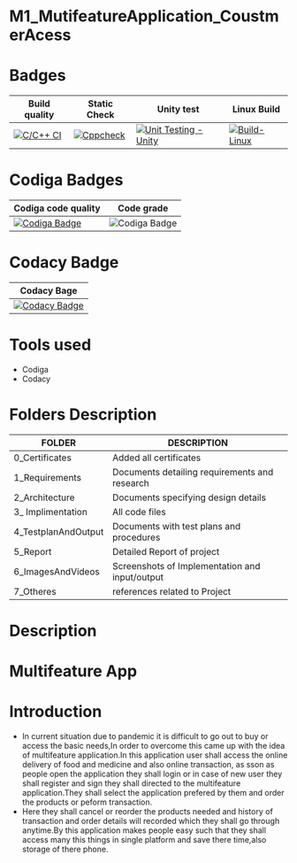 # M1_MutifeatureApplication_CoustmerAcess

# Badges 


| Build quality | Static Check | Unity test | Linux Build |
| ------------- | ------------ |  ---------- | ----------- |
| [![C/C++ CI](https://github.com/Harshitha199928/M1_MutifeatureApplication_App/actions/workflows/c-cpp.yml/badge.svg)](https://github.com/Harshitha199928/M1_MutifeatureApplication_App/actions/workflows/c-cpp.yml) | [![Cppcheck](https://github.com/Harshitha199928/M1_MutifeatureApplication_App/actions/workflows/Static-check.yml/badge.svg)](https://github.com/Harshitha199928/M1_MutifeatureApplication_App/actions/workflows/Static-check.yml) | [![Unit Testing - Unity](https://github.com/Harshitha199928/M1_MutifeatureApplication_App/actions/workflows/Unity.yml/badge.svg)](https://github.com/Harshitha199928/M1_MutifeatureApplication_App/actions/workflows/Unity.yml) | [![Build-Linux](https://github.com/Harshitha199928/M1_MutifeatureApplication_App/actions/workflows/Build-linux.yml/badge.svg)](https://github.com/Harshitha199928/M1_MutifeatureApplication_App/actions/workflows/Build-linux.yml) |



 
 # Codiga Badges
 | Codiga code quality | Code grade |
 | ----------------- | ------- |
 |  [![Codiga Badge](https://api.codiga.io/project/31669/score/svg)](https://app.codiga.io/public/project/31669/M1_MutifeatureApplication_App/dashboard) |  ![Codiga Badge](https://api.codiga.io/project/31669/status/svg)  |
 # Codacy Badge
 
 | Codacy Bage |
 | ----------- |
 |  [![Codacy Badge](https://app.codacy.com/project/badge/Grade/2d484f9f43404db5856667d3e70be877)](https://www.codacy.com/gh/Harshitha199928/M1_MutifeatureApplication_App/dashboard?utm_source=github.com&amp;utm_medium=referral&amp;utm_content=Harshitha199928/M1_MutifeatureApplication_App&amp;utm_campaign=Badge_Grade) | [![Codiga Badge](https://api.codiga.io/project/31201/status/svg)](https://app.codiga.io/public/project/31201/M1_MutifeatureApplication_App/dashboard) |
 # Tools used
 - Codiga
 - Codacy
 
 # Folders Description
 
 | FOLDER	| DESCRIPTION |
 | ------ | ----------- |
 | 0_Certificates | Added all 	certificates |
 | 1_Requirements	| Documents detailing requirements and research |
 | 2_Architecture	| Documents specifying design details |
 | 3_ Implimentation	| All code files |
 | 4_TestplanAndOutput	| Documents with test plans and procedures |
 | 5_Report	| Detailed Report of project |
 | 6_ImagesAndVideos | Screenshots of Implementation and input/output |
 | 7_Otheres	| references related to Project |
 
# Description
# Multifeature App
# Introduction
- In current situation due to pandemic it is difficult to  go out to buy or access the basic needs,In order to overcome this  came up with the idea of multifeature
  application.In this application user shall access the online delivery of food and medicine and also online transaction, as sson as people open the application they shall login or in  case of new user they shall register and sign they shall directed to the multifeature application.They shall select the application prefered by them and order the products or peform   transaction.
 - Here they shall cancel or reorder the products needed and history of transaction and order details will recorded which they shall go through anytime.By this application makes people   easy such that they shall access many this things in single platform and save there time,also storage of there phone.

